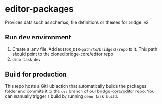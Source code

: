 # editor-packages

Provides data such as schemas, file definitions or themes for bridge. v2

## Run dev environment

1. Create a .env file. Add `EDITOR_DIR=path/to/bridgev2/repo` to it. This path should point to the cloned bridge-core/editor repo
2. `deno task dev`

## Build for production

This repo hosts a GitHub action that automatically builds the packages folder and commits it to the `dev` branch of our [bridge-core/editor](https://github.com/bridge-core/editor) repo. You can manually trigger a build by running `deno task build`.
